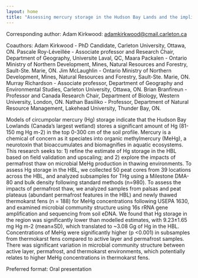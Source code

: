 ```yaml
---
layout: home
title: "Assessing mercury storage in the Hudson Bay Lands and the implications of permafrost thaw on microbial mercury methylation"
---
```



Corresponding author: Adam Kirkwood: adamkirkwood@cmail.carleton.ca

Coauthors: Adam Kirkwood - PhD Candidate, Carleton University, Ottawa, ON.
 Pascale Roy-Léveillée - Associate professor and Research Chair, Department of Geography, Universite Laval, QC,
 Maara Packalen - Ontario Ministry of Northern Development, Mines, Natural Resources and Forestry, Sault-Ste. Marie, ON.
 Jim McLaughlin - Ontario Ministry of Northern Development, Mines, Natural Resources and Forestry, Sault-Ste. Marie, ON.
 Murray Richardson - Associate professor, Department of Geography and Environmental Studies, Carleton University, Ottawa, ON. 
 Brian Branfireun - Professor and Canada Research Chair, Department of Biology, Western University, London, ON.
 Nathan Basiliko - Professor, Department of Natural Resource Management, Lakehead University, Thunder Bay, ON. 

Models of circumpolar mercury (Hg) storage indicate that the Hudson Bay Lowlands (Canada’s largest wetland) stores a significant amount of Hg (81-150 mg Hg m-2) in the top 0-300 cm of the soil profile. Mercury is a chemical of concern as it speciates into organic methylmercury (MeHg), a neurotoxin that bioaccumulates and biomagnifies in aquatic ecosystems. This research seeks to: 1) refine the estimate of Hg storage in the HBL based on field validation and upscaling; and 2) explore the impacts of permafrost thaw on microbial MeHg production in thawing environments. To assess Hg storage in the HBL, we collected 50 peat cores from 39 locations across the HBL, and analyzed subsamples for THg using a Milestone DMA-80 and bulk density following standard methods (n=980). To assess the impacts of permafrost thaw, we analyzed samples from palsas and peat plateaus (abundant permafrost features in the HBL) and newly thawed thermokarst fens (n = 188) for MeHg concentrations following USEPA 1630, and examined microbial community structure using 16s rRNA gene amplification and sequencing from soil eDNA. We found that Hg storage in the region was significantly lower than modelled estimates, with 9.23±1.65 mg Hg m-2 (mean±SD), which translated to ~3.08 Gg of Hg in the HBL. Concentrations of MeHg were significantly higher (p <0.001) in subsamples from thermokarst fens compared to active layer and permafrost samples. There was significant variation in microbial community structure between active layer, permafrost, and thermokarst environments, which potentially relates to higher MeHg concentrations in thermokarst fens.

Preferred format: Oral presentation
